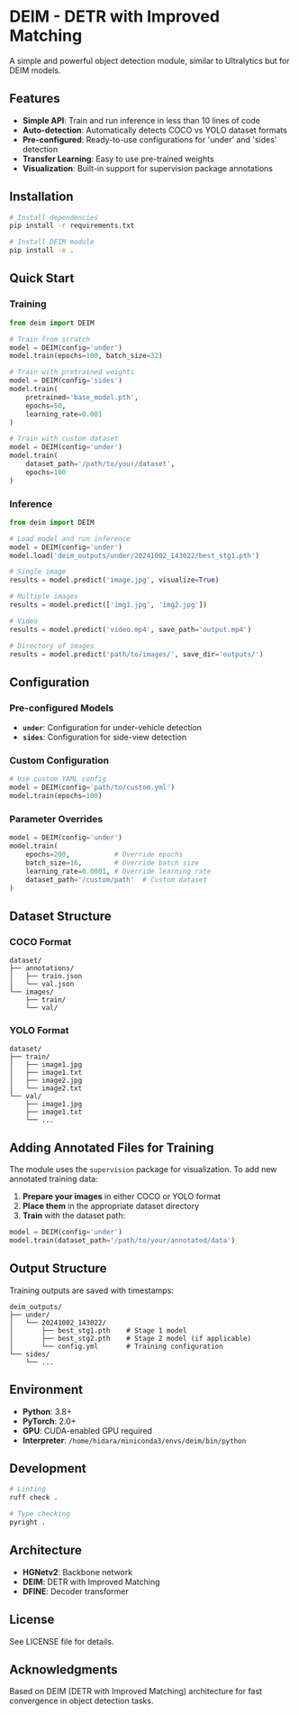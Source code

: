 # DEIM - DETR with Improved Matching

A simple and powerful object detection module, similar to Ultralytics but for DEIM models.

## Features

- **Simple API**: Train and run inference in less than 10 lines of code
- **Auto-detection**: Automatically detects COCO vs YOLO dataset formats
- **Pre-configured**: Ready-to-use configurations for 'under' and 'sides' detection
- **Transfer Learning**: Easy to use pre-trained weights
- **Visualization**: Built-in support for supervision package annotations

## Installation

```bash
# Install dependencies
pip install -r requirements.txt

# Install DEIM module
pip install -e .
```

## Quick Start

### Training

```python
from deim import DEIM

# Train from scratch
model = DEIM(config='under')
model.train(epochs=100, batch_size=32)

# Train with pretrained weights
model = DEIM(config='sides')
model.train(
    pretrained='base_model.pth',
    epochs=50,
    learning_rate=0.001
)

# Train with custom dataset
model = DEIM(config='under')
model.train(
    dataset_path='/path/to/your/dataset',
    epochs=100
)
```

### Inference

```python
from deim import DEIM

# Load model and run inference
model = DEIM(config='under')
model.load('deim_outputs/under/20241002_143022/best_stg1.pth')

# Single image
results = model.predict('image.jpg', visualize=True)

# Multiple images
results = model.predict(['img1.jpg', 'img2.jpg'])

# Video
results = model.predict('video.mp4', save_path='output.mp4')

# Directory of images
results = model.predict('path/to/images/', save_dir='outputs/')
```

## Configuration

### Pre-configured Models

- **`under`**: Configuration for under-vehicle detection
- **`sides`**: Configuration for side-view detection

### Custom Configuration

```python
# Use custom YAML config
model = DEIM(config='path/to/custom.yml')
model.train(epochs=100)
```

### Parameter Overrides

```python
model = DEIM(config='under')
model.train(
    epochs=200,           # Override epochs
    batch_size=16,        # Override batch size
    learning_rate=0.0001, # Override learning rate
    dataset_path='/custom/path'  # Custom dataset
)
```

## Dataset Structure

### COCO Format
```
dataset/
├── annotations/
│   ├── train.json
│   └── val.json
└── images/
    ├── train/
    └── val/
```

### YOLO Format
```
dataset/
├── train/
│   ├── image1.jpg
│   ├── image1.txt
│   ├── image2.jpg
│   └── image2.txt
└── val/
    ├── image1.jpg
    ├── image1.txt
    └── ...
```

## Adding Annotated Files for Training

The module uses the `supervision` package for visualization. To add new annotated training data:

1. **Prepare your images** in either COCO or YOLO format
2. **Place them** in the appropriate dataset directory
3. **Train** with the dataset path:

```python
model = DEIM(config='under')
model.train(dataset_path='/path/to/your/annotated/data')
```

## Output Structure

Training outputs are saved with timestamps:
```
deim_outputs/
├── under/
│   └── 20241002_143022/
│       ├── best_stg1.pth    # Stage 1 model
│       ├── best_stg2.pth    # Stage 2 model (if applicable)
│       └── config.yml       # Training configuration
└── sides/
    └── ...
```

## Environment

- **Python**: 3.8+
- **PyTorch**: 2.0+
- **GPU**: CUDA-enabled GPU required
- **Interpreter**: `/home/hidara/miniconda3/envs/deim/bin/python`

## Development

```bash
# Linting
ruff check .

# Type checking
pyright .
```

## Architecture

- **HGNetv2**: Backbone network
- **DEIM**: DETR with Improved Matching
- **DFINE**: Decoder transformer

## License

See LICENSE file for details.

## Acknowledgments

Based on DEIM (DETR with Improved Matching) architecture for fast convergence in object detection tasks.